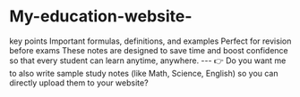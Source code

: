 # My-education-website-
 key points  Important formulas, definitions, and examples  Perfect for revision before exams   These notes are designed to save time and boost confidence so that every student can learn anytime, anywhere.   ---  👉 Do you want me to also write sample study notes (like Math, Science, English) so you can directly upload them to your website?
